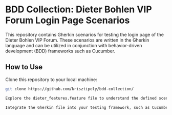 # BDD Collection: Dieter Bohlen VIP Forum Login Page Scenarios

This repository contains Gherkin scenarios for testing the login page of the Dieter Bohlen VIP Forum. These scenarios are written in the Gherkin language and can be utilized in conjunction with behavior-driven development (BDD) frameworks such as Cucumber.

## How to Use

Clone this repository to your local machine:

```bash
git clone https://github.com/krisztipely/bdd-collection/

Explore the dieter_features.feature file to understand the defined scenarios.

Integrate the Gherkin file into your testing framework, such as Cucumber, to automate the execution of these scenarios.



